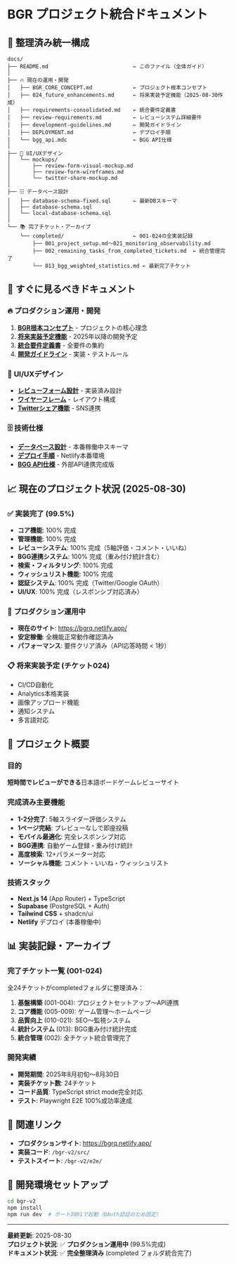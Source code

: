 # BGR プロジェクト統合ドキュメント

## 📂 **整理済み統一構成**

```
docs/
├── README.md                           ← このファイル（全体ガイド）
│
├── 🔥 現在の運用・開発
│   ├── BGR_CORE_CONCEPT.md             ← プロジェクト根本コンセプト
│   ├── 024_future_enhancements.md      ← 将来実装予定機能（2025-08-30作成）
│   ├── requirements-consolidated.md    ← 統合要件定義書
│   ├── review-requirements.md          ← レビューシステム詳細要件
│   ├── development-guidelines.md       ← 開発ガイドライン
│   ├── DEPLOYMENT.md                   ← デプロイ手順
│   └── bgg_api.mdc                     ← BGG API仕様
│
├── 📱 UI/UXデザイン
│   └── mockups/                        
│       ├── review-form-visual-mockup.md
│       ├── review-form-wireframes.md
│       └── twitter-share-mockup.md
│
├── 🗄️ データベース設計
│   ├── database-schema-fixed.sql       ← 最新DBスキーマ
│   ├── database-schema.sql
│   └── local-database-schema.sql
│
└── 📚 完了チケット・アーカイブ
    └── completed/                      ← 001-024の全実装記録
        ├── 001_project_setup.md〜021_monitoring_observability.md
        ├── 002_remaining_tasks_from_completed_tickets.md  ← 統合管理完了
        └── 013_bgg_weighted_statistics.md ← 最新完了チケット
```

## 🎯 **すぐに見るべきドキュメント**

### 🔥 **プロダクション運用・開発**
1. **[BGR根本コンセプト](BGR_CORE_CONCEPT.md)** - プロジェクトの核心理念
2. **[将来実装予定機能](024_future_enhancements.md)** - 2025年以降の開発予定
3. **[統合要件定義書](requirements-consolidated.md)** - 全要件の集約
4. **[開発ガイドライン](development-guidelines.md)** - 実装・テストルール

### 📱 **UI/UXデザイン**
- **[レビューフォーム設計](mockups/review-form-visual-mockup.md)** - 実装済み設計
- **[ワイヤーフレーム](mockups/review-form-wireframes.md)** - レイアウト構成
- **[Twitterシェア機能](mockups/twitter-share-mockup.md)** - SNS連携

### 🗄️ **技術仕様**
- **[データベース設計](database-schema-fixed.sql)** - 本番稼働中スキーマ
- **[デプロイ手順](DEPLOYMENT.md)** - Netlify本番環境
- **[BGG API仕様](bgg_api.mdc)** - 外部API連携完成版

## 📈 **現在のプロジェクト状況 (2025-08-30)**

### ✅ **実装完了 (99.5%)**
- **コア機能**: 100% 完成
- **管理機能**: 100% 完成  
- **レビューシステム**: 100% 完成（5軸評価・コメント・いいね）
- **BGG連携システム**: 100% 完成（重み付け統計含む）
- **検索・フィルタリング**: 100% 完成
- **ウィッシュリスト機能**: 100% 完成
- **認証システム**: 100% 完成（Twitter/Google OAuth）
- **UI/UX**: 100% 完成（レスポンシブ対応済み）

### 🔄 **プロダクション運用中**
- **現在のサイト**: https://bgrq.netlify.app/
- **安定稼働**: 全機能正常動作確認済み
- **パフォーマンス**: 要件クリア済み（API応答時間 < 1秒）

### 📋 **将来実装予定 (チケット024)**
- CI/CD自動化
- Analytics本格実装
- 画像アップロード機能
- 通知システム
- 多言語対応

## 🎨 **プロジェクト概要**

### **目的**
**短時間でレビューができる**日本語ボードゲームレビューサイト

### **完成済み主要機能**
- **1-2分完了**: 5軸スライダー評価システム
- **1ページ完結**: プレビューなしで即座投稿
- **モバイル最適化**: 完全レスポンシブ対応
- **BGG連携**: 自動ゲーム登録・重み付け統計
- **高度検索**: 12+パラメーター対応
- **ソーシャル機能**: コメント・いいね・ウィッシュリスト

### **技術スタック**
- **Next.js 14** (App Router) + TypeScript
- **Supabase** (PostgreSQL + Auth)
- **Tailwind CSS** + shadcn/ui
- **Netlify** デプロイ (本番稼働中)

## 📊 **実装記録・アーカイブ**

### 完了チケット一覧 (001-024)
全24チケットがcompletedフォルダに整理済み：

1. **基盤構築** (001-004): プロジェクトセットアップ〜API連携
2. **コア機能** (005-009): ゲーム管理〜ホームページ  
3. **品質向上** (010-021): SEO〜監視システム
4. **統計システム** (013): BGG重み付け統計完成
5. **統合管理** (002): 全チケット統合管理完了

### 開発実績
- **開発期間**: 2025年8月初旬〜8月30日
- **実装チケット数**: 24チケット
- **コード品質**: TypeScript strict mode完全対応
- **テスト**: Playwright E2E 100%成功率達成

## 🔗 **関連リンク**

- **プロダクションサイト**: https://bgrq.netlify.app/
- **実装コード**: `/bgr-v2/src/`
- **テストスイート**: `/bgr-v2/e2e/`

## 🚀 **開発環境セットアップ**

```bash
cd bgr-v2
npm install
npm run dev  # ポート3001で起動（OAuth認証のため固定）
```

---

**最終更新**: 2025-08-30  
**プロジェクト状況**: ✅ **プロダクション運用中** (99.5%完成)  
**ドキュメント状況**: ✅ **完全整理済み** (completed フォルダ統合完了)